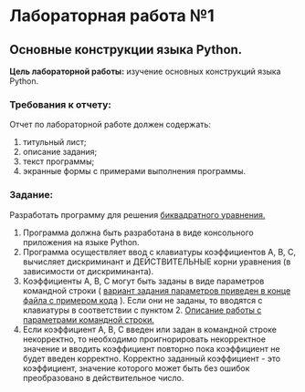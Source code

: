 # Лабораторная работа №1
## Основные конструкции языка Python.

**Цель лабораторной работы:** изучение основных конструкций языка Python.

### Требования к отчету:
Отчет по лабораторной работе должен содержать:
1. титульный лист;
1. описание задания;
1. текст программы;
1. экранные формы с примерами выполнения программы.

### Задание:

Разработать программу для решения [биквадратного уравнения.](https://ru.wikipedia.org/wiki/%D0%A3%D1%80%D0%B0%D0%B2%D0%BD%D0%B5%D0%BD%D0%B8%D0%B5_%D1%87%D0%B5%D1%82%D0%B2%D1%91%D1%80%D1%82%D0%BE%D0%B9_%D1%81%D1%82%D0%B5%D0%BF%D0%B5%D0%BD%D0%B8#%D0%91%D0%B8%D0%BA%D0%B2%D0%B0%D0%B4%D1%80%D0%B0%D1%82%D0%BD%D0%BE%D0%B5_%D1%83%D1%80%D0%B0%D0%B2%D0%BD%D0%B5%D0%BD%D0%B8%D0%B5) 

1. Программа должна быть разработана в виде консольного приложения на языке Python.
1. Программа осуществляет ввод с клавиатуры коэффициентов А, В, С, вычисляет дискриминант и ДЕЙСТВИТЕЛЬНЫЕ корни уравнения (в зависимости от дискриминанта).
1. Коэффициенты А, В, С могут быть заданы в виде параметров командной строки ( [вариант задания параметров приведен в конце файла с примером кода](https://github.com/ugapanyuk/BKIT_2022/blob/main/code/lab1_code) ). Если они не заданы, то вводятся с клавиатуры в соответствии с пунктом 2. [Описание работы с параметрами командной строки.](https://realpython.com/python-command-line-arguments/#the-command-line-interface)
1. Если коэффициент А, В, С введен или задан в командной строке некорректно, то необходимо проигнорировать некорректное значение и вводить коэффициент повторно пока коэффициент не будет введен корректно. Корректно заданный коэффициент - это коэффициент, значение которого может быть без ошибок преобразовано в действительное число.
